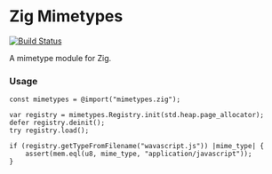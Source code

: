 # Zig Mimetypes

[![Build Status](https://travis-ci.org/frmdstryr/zig-mimetypes.svg?branch=master)](https://travis-ci.org/frmdstryr/zig-mimetypes)

A mimetype module for Zig.

### Usage

```zig
const mimetypes = @import("mimetypes.zig");

var registry = mimetypes.Registry.init(std.heap.page_allocator);
defer registry.deinit();
try registry.load();

if (registry.getTypeFromFilename("wavascript.js")) |mime_type| {
    assert(mem.eql(u8, mime_type, "application/javascript"));
}


```



